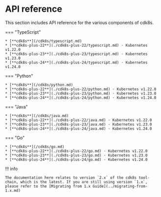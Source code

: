 # API reference

This section includes API reference for the various components of cdk8s.

=== "TypeScript"

    * [**cdk8s**](/cdk8s/typescript.md)
    * [**cdk8s-plus-22**](./cdk8s-plus-22/typescript.md) · Kubernetes v1.22.0
    * [**cdk8s-plus-23**](./cdk8s-plus-23/typescript.md) · Kubernetes v1.23.0
    * [**cdk8s-plus-24**](./cdk8s-plus-24/typescript.md) · Kubernetes v1.24.0

=== "Python"

    * [**cdk8s**](/cdk8s/python.md)
    * [**cdk8s-plus-22**](./cdk8s-plus-22/python.md) · Kubernetes v1.22.0
    * [**cdk8s-plus-23**](./cdk8s-plus-23/python.md) · Kubernetes v1.23.0
    * [**cdk8s-plus-24**](./cdk8s-plus-24/python.md) · Kubernetes v1.24.0

=== "Java"

    * [**cdk8s**](/cdk8s/java.md)
    * [**cdk8s-plus-22**](./cdk8s-plus-22/java.md) · Kubernetes v1.22.0
    * [**cdk8s-plus-23**](./cdk8s-plus-23/java.md) · Kubernetes v1.23.0
    * [**cdk8s-plus-24**](./cdk8s-plus-24/java.md) · Kubernetes v1.24.0

=== "Go"

    * [**cdk8s**](/cdk8s/go.md)
    * [**cdk8s-plus-22**](./cdk8s-plus-22/go.md) · Kubernetes v1.22.0
    * [**cdk8s-plus-23**](./cdk8s-plus-23/go.md) · Kubernetes v1.23.0
    * [**cdk8s-plus-24**](./cdk8s-plus-24/go.md) · Kubernetes v1.24.0

!!! info

    The documentation here relates to version `2.x` of the cdk8s tool-chain, which is the latest. If you are still using version `1.x`, please refer to the [Migrating from 1.x Guide](../migrating-from-1.x.md)
